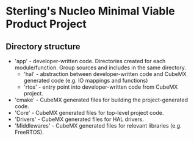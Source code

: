 # Sterling's Nucleo Minimal Viable Product Project
## Directory structure
- 'app' - developer-written code. Directories created for each module/function. Group sources and includes in the same directory.
    - 'hal' - abstraction between developer-written code and CubeMX generated code (e.g. IO mappings and functions)
    - 'rtos' - entry point into developer-written code from CubeMX project.
- 'cmake' - CubeMX generated files for building the project-generated code.
- 'Core' - CubeMX generated files for top-level project code.
- 'Drivers' - CubeMX generated files for HAL drivers.
- 'Middlewares' - CubeMX generated files for relevant libraries (e.g. FreeRTOS).

